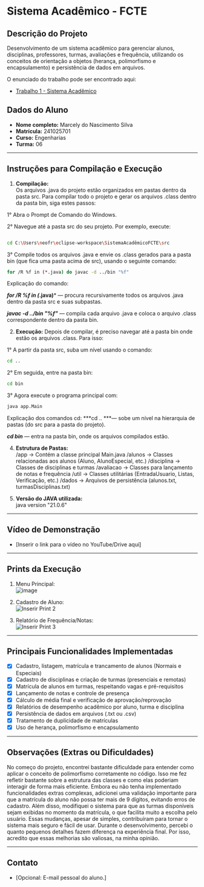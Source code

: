 # Sistema Acadêmico - FCTE

## Descrição do Projeto

Desenvolvimento de um sistema acadêmico para gerenciar alunos, disciplinas, professores, turmas, avaliações e frequência, utilizando os conceitos de orientação a objetos (herança, polimorfismo e encapsulamento) e persistência de dados em arquivos.

O enunciado do trabalho pode ser encontrado aqui:
- [Trabalho 1 - Sistema Acadêmico](https://github.com/lboaventura25/OO-T06_2025.1_UnB_FCTE/blob/main/trabalhos/ep1/README.md)

## Dados do Aluno

- **Nome completo:** Marcely do Nascimento Silva
- **Matrícula:** 241025701
- **Curso:** Engenharias
- **Turma:** 06

---

## Instruções para Compilação e Execução

1. **Compilação:**  
  Os arquivos .java do projeto estão organizados em pastas dentro da pasta src. Para compilar todo o projeto e gerar os arquivos .class dentro da pasta bin, siga estes passos:

  1° Abra o Prompt de Comando do Windows.

  2° Navegue até a pasta src do seu projeto. Por exemplo, execute:

   ````bash

cd C:\Users\neofr\eclipse-workspace\SistemaAcadêmicoFCTE\src
`````
3° Compile todos os arquivos .java e envie os .class gerados para a pasta bin (que fica uma pasta acima de src), usando o seguinte comando:

````bash
for /R %f in (*.java) do javac -d ../bin "%f"
````
Explicação do comando:

***for /R %f in (*.java)*** — procura recursivamente todos os arquivos .java dentro da pasta src e suas subpastas.

***javac -d ../bin "%f"*** — compila cada arquivo .java e coloca o arquivo .class correspondente dentro da pasta bin.

2. **Execução:**
   Depois de compilar, é preciso navegar até a pasta bin onde estão os arquivos .class. Para isso:

1° A partir da pasta src, suba um nível usando o comando:

````bash
cd ..
````
2° Em seguida, entre na pasta bin:

````bash
cd bin
````
3° Agora execute o programa principal com:

````bash
java app.Main
````
Explicação dos comandos cd:
***cd .. ***— sobe um nível na hierarquia de pastas (do src para a pasta do projeto).

***cd bin*** — entra na pasta bin, onde os arquivos compilados estão.
   

4. **Estrutura de Pastas:**  
   /app          -> Contém a classe principal Main.java
   /alunos       -> Classes relacionadas aos alunos (Aluno, AlunoEspecial,  etc.)
   /disciplina   -> Classes de disciplinas e turmas
   /avaliacao    -> Classes para lançamento de notas e frequência
   /util         -> Classes utilitárias (EntradaUsuario, Listas, Verificação, etc.)
   /dados        -> Arquivos de persistência (alunos.txt, turmasDisciplinas.txt)

3. **Versão do JAVA utilizada:**  
   java version "21.0.6"

---

## Vídeo de Demonstração

- [Inserir o link para o vídeo no YouTube/Drive aqui]

---

## Prints da Execução

1. Menu Principal:  
 ![image](https://github.com/user-attachments/assets/f176b809-41fa-4969-9196-14850aa5b80d)



2. Cadastro de Aluno:  
   ![Inserir Print 2](caminho/do/print2.png)

3. Relatório de Frequência/Notas:  
   ![Inserir Print 3](caminho/do/print3.png)

---

## Principais Funcionalidades Implementadas

- [x] Cadastro, listagem, matrícula e trancamento de alunos (Normais e Especiais)
- [x] Cadastro de disciplinas e criação de turmas (presenciais e remotas)
- [x] Matrícula de alunos em turmas, respeitando vagas e pré-requisitos
- [x] Lançamento de notas e controle de presença
- [x] Cálculo de média final e verificação de aprovação/reprovação
- [x] Relatórios de desempenho acadêmico por aluno, turma e disciplina
- [x] Persistência de dados em arquivos (.txt ou .csv)
- [x] Tratamento de duplicidade de matrículas
- [x] Uso de herança, polimorfismo e encapsulamento

---

## Observações (Extras ou Dificuldades)

 No começo do projeto, encontrei bastante dificuldade para entender como aplicar o conceito de polimorfismo corretamente no código. Isso me fez refletir bastante sobre a estrutura das classes e como elas poderiam interagir de forma mais eficiente. Embora eu não tenha implementado funcionalidades extras complexas, adicionei uma validação importante para que a matrícula do aluno não possa ter mais de 9 dígitos, evitando erros de cadastro. Além disso, modifiquei o sistema para que as turmas disponíveis sejam exibidas no momento da matrícula, o que facilita muito a escolha pelo usuário. Essas mudanças, apesar de simples, contribuíram para tornar o sistema mais seguro e fácil de usar. Durante o desenvolvimento, percebi o quanto pequenos detalhes fazem diferença na experiência final. Por isso, acredito que essas melhorias são valiosas, na minha opinião.

---

## Contato

- [Opcional: E-mail pessoal do aluno.]

